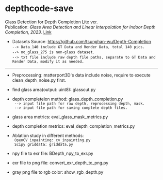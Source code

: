 # depthcode-save
Glass Detection for Depth Completion Lite ver.\
Publication: *Glass Area Detection and Linear Interpolation for Indoor Depth Completion, 2023.* [Link](https://hdl.handle.net/11296/n728tt)


* Datasets Source: https://github.com/tsunghan-wu/Depth-Completion \
`--> Data_140 include GT Data and Render Data, total 140 pics.`\
`--> no_glass_275 is non-glass dataset.`\
`--> txt file include raw depth file paths, separate to GT Data and Render Data, modify it as needed.`

--------
* Preprocessing: matterport3D's data include noise, require to execute clean_depth_noise.py first.

* find glass area(output: uint8): glasscut.py
* depth completeion method: glass_depth_completion.py\
` --> input file path for raw depth, reprocessing depth, mask.`\
` --> input file path for saving complete depth files.`

* glass area metrics: eval_glass_mask_metrics.py
* depth completion metrics: eval_depth_completion_metrics.py


* Ablation study in different methods:\
` OpenCV inpainting: cv_inpainting.py`\
` Scipy griddata: griddata.py`

* npy file to exr file: BDepth_npy_to_exr.py
* exr file to png file: convert_exr_depth_to_png.py

* gray png file to rgb color: show_rgb_depth.py
